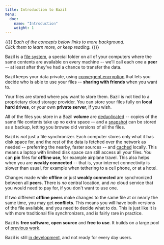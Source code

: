 ```yaml
---
title: Introduction to Bazil
menu:
  doc:
    name: "Introduction"
    weight: 1
---
```


{{<lead>}}
*Each of the concepts below links to more background. <br>
Click them to learn more, or keep reading.*
{{</lead>}}

Bazil is a [file system](/doc/architecture#filesystem), a special
folder on all of your computers where the same contents are available
on every machine -- we'll call each one a **peer** -- at least after
they've had a chance to transfer the data.

Bazil keeps your data private, using
[convergent encryption](/doc/architecture#crypto) that lets you
decide who is able to use your files -- **sharing with friends** when
you want to.

Your files are stored where *you* want to store them. Bazil is not
tied to a proprietary cloud storage provider. You can store your files
fully on **local hard drives**, or your own **private server**, if you
wish.

All of the files you store in a Bazil **volume** are
[deduplicated](/doc/architecture#cas) -- copies of the same file
contents take up no extra space -- and a
[snapshot](/doc/architecture#snapshot) can be stored as a backup,
letting you browse old versions of all the files.

Bazil is *not* just a file synchronizer. Each computer stores only
what it has disk space for, and the rest of the data is fetched over
the network as needed -- preferring the nearby, faster sources -- and
[cached](/doc/architecture#filesystem) locally. This means a laptop
with limited disk space can still access all your files. You can
**pin** files for **offline use**, for example airplane travel. This
also helps when you are **weakly connected** -- that is, your internet
connectivity is slower than usual, for example when tethering to a
cell phone, or at a hotel.

Changes made while **offline** or just **weakly connected** are
synchronized between all **peers**. There is *no* central location,
and *no* cloud service that you would need to pay for, if you don't
want to use one.

If two different **offline** **peers** make changes to the same file
at or nearly the same time, you may get **conflicts**. This means you
will have both versions of the file available, and you need to decide
what to do. This is just like it is with more traditional file
synchronizers, and is fairly rare in practice.

Bazil is **free software**, **open source** and **free to use**. It
builds on a large pool of [previous work](/doc/related).

Bazil is still [in development](/doc/status), and not ready for every
day users.
